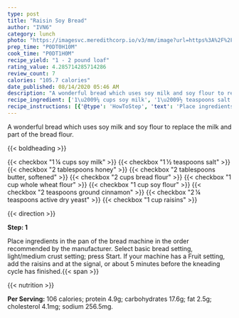 ```yaml
---
type: post
title: "Raisin Soy Bread"
author: "IVN6"
category: lunch
photo: "https://imagesvc.meredithcorp.io/v3/mm/image?url=https%3A%2F%2Fimages.media-allrecipes.com%2Fuserphotos%2F2285638.jpg"
prep_time: "P0DT0H10M"
cook_time: "P0DT1H0M"
recipe_yield: "1 - 2 pound loaf"
rating_value: 4.285714285714286
review_count: 7
calories: "105.7 calories"
date_published: 08/14/2020 05:46 AM
description: "A wonderful bread which uses soy milk and soy flour to replace the milk and part of the bread flour."
recipe_ingredient: ['1\u2009¼ cups soy milk', '1\u2009½ teaspoons salt', '2 tablespoons honey', '2 tablespoons butter, softened', '2 cups bread flour', '1 cup whole wheat flour', '1 cup soy flour', '2 teaspoons ground cinnamon', '2\u2009¼ teaspoons active dry yeast', '1 cup raisins']
recipe_instructions: [{'@type': 'HowToStep', 'text': 'Place ingredients in the pan of the bread machine in the order recommended by the manufacturer. Select basic bread setting, light/medium crust setting; press Start. If your machine has a Fruit setting, add the raisins and at the signal, or about 5 minutes before the kneading cycle has finished.\n'}]
---
```


A wonderful bread which uses soy milk and soy flour to replace the milk and part of the bread flour. 

{{< boldheading >}}

{{< checkbox "1 ¼ cups soy milk" >}}
{{< checkbox "1 ½ teaspoons salt" >}}
{{< checkbox "2 tablespoons honey" >}}
{{< checkbox "2 tablespoons butter, softened" >}}
{{< checkbox "2 cups bread flour" >}}
{{< checkbox "1 cup whole wheat flour" >}}
{{< checkbox "1 cup soy flour" >}}
{{< checkbox "2 teaspoons ground cinnamon" >}}
{{< checkbox "2 ¼ teaspoons active dry yeast" >}}
{{< checkbox "1 cup raisins" >}}


{{< direction >}}

**Step: 1**

Place ingredients in the pan of the bread machine in the order recommended by the manufacturer. Select basic bread setting, light/medium crust setting; press Start. If your machine has a Fruit setting, add the raisins and at the signal, or about 5 minutes before the kneading cycle has finished.{{< span >}}

{{< nutrition >}}

**Per Serving:** 106 calories; protein 4.9g; carbohydrates 17.6g; fat 2.5g; cholesterol 4.1mg; sodium 256.5mg.